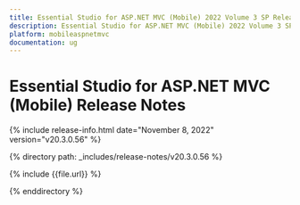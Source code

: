 ```yaml
---
title: Essential Studio for ASP.NET MVC (Mobile) 2022 Volume 3 SP Release Release Notes  
description: Essential Studio for ASP.NET MVC (Mobile) 2022 Volume 3 SP Release Release Notes  
platform: mobileaspnetmvc
documentation: ug
---
```


# Essential Studio for ASP.NET MVC (Mobile)  Release Notes  

{% include release-info.html date="November 8, 2022"  version="v20.3.0.56" %} 

{% directory path: _includes/release-notes/v20.3.0.56 %}

{% include {{file.url}} %}

{% enddirectory %}